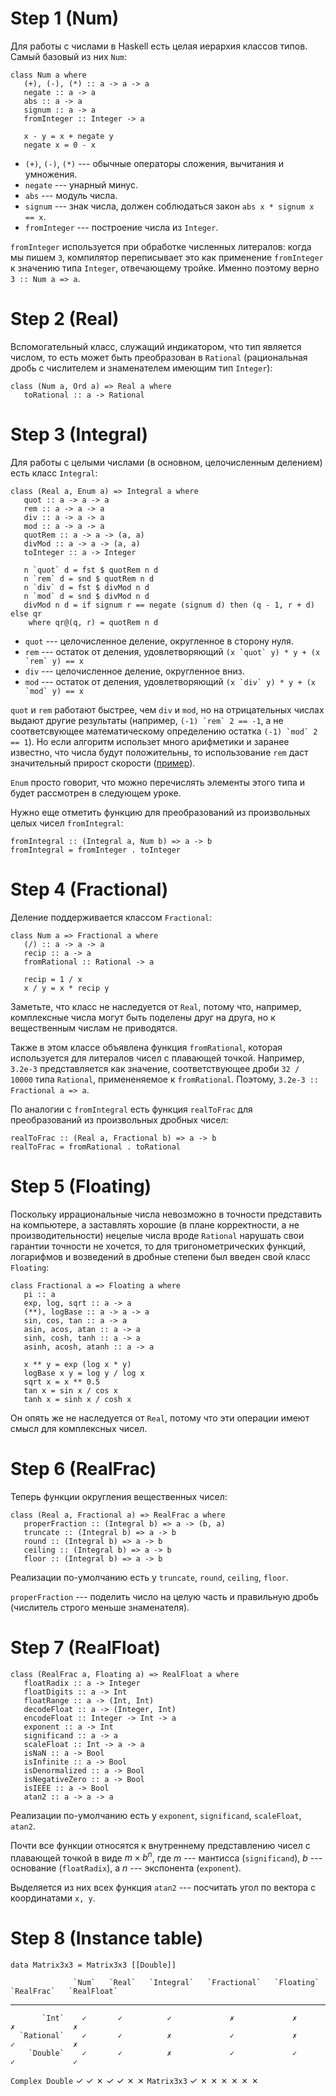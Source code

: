 # Step 1 (Num)

Для работы с числами в Haskell есть целая иерархия классов типов. Самый базовый из них `Num`:
```
class Num a where
   (+), (-), (*) :: a -> a -> a
   negate :: a -> a
   abs :: a -> a
   signum :: a -> a
   fromInteger :: Integer -> a

   x - y = x + negate y
   negate x = 0 - x
```

* `(+)`, `(-)`, `(*)` --- обычные операторы сложения, вычитания и умножения.
* `negate` --- унарный минус.
* `abs` --- модуль числа.
* `signum` --- знак числа, должен соблюдаться закон `abs x * signum x == x`.
* `fromInteger` --- построение числа из `Integer`.

`fromInteger` используется при обработке численных литералов: когда мы пишем `3`,
компилятор переписывает это как применение `fromInteger` к значению типа `Integer`,
отвечающему тройке. Именно поэтому верно `3 :: Num a => a`.

# Step 2 (Real)

Вспомогательный класс, служащий индикатором, что тип является числом, то есть
может быть преобразован в `Rational` (рациональная дробь с числителем и знаменателем
имеющим тип `Integer`):
```
class (Num a, Ord a) => Real a where
   toRational :: a -> Rational
```

# Step 3 (Integral)

Для работы с целыми числами (в основном, целочисленным делением) есть класс `Integral`:
```
class (Real a, Enum a) => Integral a where
   quot :: a -> a -> a
   rem :: a -> a -> a
   div :: a -> a -> a
   mod :: a -> a -> a
   quotRem :: a -> a -> (a, a)
   divMod :: a -> a -> (a, a)
   toInteger :: a -> Integer

   n `quot` d = fst $ quotRem n d
   n `rem` d = snd $ quotRem n d
   n `div` d = fst $ divMod n d
   n `mod` d = snd $ divMod n d
   divMod n d = if signum r == negate (signum d) then (q - 1, r + d) else qr
    where qr@(q, r) = quotRem n d
```

* `quot` --- целочисленное деление, округленное в сторону нуля.
* `rem` --- остаток от деления, удовлетворяющий ``(x `quot` y) * y + (x `rem` y) == x``
* `div` --- целочисленное деление, округленное вниз.
* `mod` --- остаток от деления, удовлетворяющий ``(x `div` y) * y + (x `mod` y) == x``

`quot` и `rem` работают быстрее, чем `div` и `mod`, но на отрицательных числах выдают
другие результаты (например, ``(-1) `rem` 2 == -1``, а не соответсвующее математическому
определению остатка ``(-1) `mod` 2 == 1``). Но если алгоритм использет много арифметики
и заранее известно, что числа будут положительны, то использование `rem` даст значительный
прирост скорости
([пример](http://stackoverflow.com/questions/6964392/speed-comparison-with-project-euler-c-vs-python-vs-erlang-vs-haskell/6964760#6964760)).

`Enum` просто говорит, что можно перечислять элементы этого типа и будет рассмотрен в следующем уроке.

Нужно еще отметить функцию для преобразований из произвольных целых чисел `fromIntegral`:
```
fromIntegral :: (Integral a, Num b) => a -> b
fromIntegral = fromInteger . toInteger
```

# Step 4 (Fractional)

Деление поддерживается классом `Fractional`:
```
class Num a => Fractional a where
   (/) :: a -> a -> a
   recip :: a -> a
   fromRational :: Rational -> a

   recip = 1 / x
   x / y = x * recip y
```

Заметьте, что класс не наследуется от `Real`, потому что, например, комплексные
числа могут быть поделены друг на друга, но к вещественным числам не приводятся.

Также в этом классе объявлена функция `fromRational`, которая используется для литералов
чисел с плавающей точкой. Например, `3.2e-3` представляется как значение, соответствующее
дроби `32 / 10000` типа `Rational`, примененяемое к `fromRational`. Поэтому,
`3.2e-3 :: Fractional a => a`.

По аналогии с `fromIntegral` есть функция `realToFrac` для преобразований из произвольных
дробных чисел:
```
realToFrac :: (Real a, Fractional b) => a -> b
realToFrac = fromRational . toRational
```

# Step 5 (Floating)

Поскольку иррациональные числа невозможно в точности представить на компьютере, а заставлять
хорошие (в плане корректности, а не производительности) нецелые числа вроде `Rational` нарушать
свои гарантии точности не хочется, то для тригонометрических функций, логарифмов и возведений
в дробные степени был введен свой класс `Floating`:
```
class Fractional a => Floating a where
   pi :: a
   exp, log, sqrt :: a -> a
   (**), logBase :: a -> a -> a
   sin, cos, tan :: a -> a
   asin, acos, atan :: a -> a
   sinh, cosh, tanh :: a -> a
   asinh, acosh, atanh :: a -> a

   x ** y = exp (log x * y)
   logBase x y = log y / log x
   sqrt x = x ** 0.5
   tan x = sin x / cos x
   tanh x = sinh x / cosh x
```

Он опять же не наследуется от `Real`, потому что эти операции имеют смысл для комплексных чисел.

# Step 6 (RealFrac)

Теперь функции округления вещественных чисел:
```
class (Real a, Fractional a) => RealFrac a where
   properFraction :: (Integral b) => a -> (b, a)
   truncate :: (Integral b) => a -> b
   round :: (Integral b) => a -> b
   ceiling :: (Integral b) => a -> b
   floor :: (Integral b) => a -> b
```
Реализации по-умолчанию есть у `truncate`, `round`, `ceiling`, `floor`.

`properFraction` --- поделить число на целую часть и правильную дробь (числитель строго меньше
знаменателя).

# Step 7 (RealFloat)

```
class (RealFrac a, Floating a) => RealFloat a where
   floatRadix :: a -> Integer
   floatDigits :: a -> Int
   floatRange :: a -> (Int, Int)
   decodeFloat :: a -> (Integer, Int)
   encodeFloat :: Integer -> Int -> a
   exponent :: a -> Int
   significand :: a -> a
   scaleFloat :: Int -> a -> a
   isNaN :: a -> Bool
   isInfinite :: a -> Bool
   isDenormalized :: a -> Bool
   isNegativeZero :: a -> Bool
   isIEEE :: a -> Bool
   atan2 :: a -> a -> a
```
Реализации по-умолчанию есть у `exponent`, `significand`, `scaleFloat`, `atan2`.

Почти все функции относятся к внутреннему представлению чисел с плавающей точкой в
виде $m \times b^n$, где $m$ --- мантисса (`significand`), $b$ --- основание (`floatRadix`),
а $n$ --- экспонента (`exponent`).

Выделяется из них всех функция `atan2` --- посчитать угол по вектора с координатами `x, y`.

# Step 8 (Instance table)

```
data Matrix3x3 = Matrix3x3 [[Double]]
```

                  `Num`   `Real`   `Integral`   `Fractional`   `Floating`   `RealFrac`   `RealFloat`
---------------- ------- -------- ------------ -------------- ------------ ------------ -------------
           `Int`    ✓       ✓          ✓             ✗             ✗            ✗             ✗
      `Rational`    ✓       ✓          ✗             ✓             ✗            ✓             ✗
        `Double`    ✓       ✓          ✗             ✓             ✓            ✓             ✓
`Complex Double`    ✓       ✓          ✗             ✓             ✓            ✗             ✗
     `Matrix3x3`    ✓       ✗          ✗             ✗             ✗            ✗             ✗
